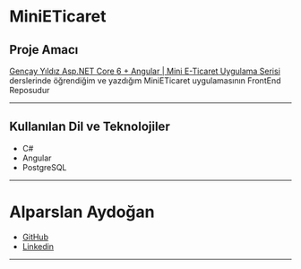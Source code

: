 # MiniETicaret

## Proje Amacı
[Gençay Yıldız Asp.NET Core 6 + Angular | Mini E-Ticaret Uygulama Serisi](https://youtube.com/playlist?list=PLQVXoXFVVtp1DFmoTL4cPTWEWiqndKexZ&si=yXDF0VDIm1aHjc2t) derslerinde öğrendiğim ve yazdığım MiniETicaret uygulamasının FrontEnd Reposudur
*** 
## Kullanılan Dil ve Teknolojiler
* C#
* Angular
* PostgreSQL
***


# Alparslan Aydoğan
- [GitHub](https://github.com/Alparslan524)
- [Linkedin](https://www.linkedin.com/in/alparslan-aydoğan-6038771bb/)
***